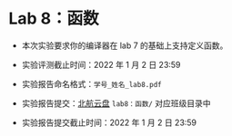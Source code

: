 # Lab 8：函数

- 本次实验要求你的编译器在 lab 7 的基础上支持定义函数。

- 实验评测截止时间：2022 年 1 月 2 日 23:59

- 实验报告命名格式：`学号_姓名_lab8.pdf`

- 实验报告提交：[北航云盘](https://bhpan.buaa.edu.cn:443/link/413EA0802B7A7627A6B5112531C40772) `lab8：函数/` 对应班级目录中

- 实验报告提交截止时间：2022 年 1 月 2 日 23:59
